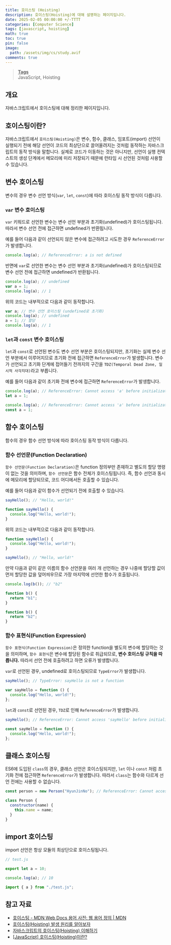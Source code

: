 ```yaml
---
title: 호이스팅 (Hoisting)
description: 호이스팅(Hoisting)에 대해 설명하는 페이지입니다.
date: 2025-02-05 00:00:00 +/-TTTT
categories: [Computer Science]
tags: [javascript, hoisting]
math: true
toc: true
pin: false
image:
  path: /assets/img/cs/study.avif
comments: true
---
```


<blockquote class="prompt-info"><p><strong><u>Tags</u></strong> <br>JavaScript, Hoisting</p></blockquote>

## 개요

자바스크립트에서 호이스팅에 대해 정리한 페이지입니다.

## 호이스팅이란?

자바스크립트에서 `호이스팅(Hoisting)`은 변수, 함수, 클래스, 임포트(import) 선언이 실행되기 전에 해당 선언이 코드의 최상단으로 끌어올려지는 것처럼 동작하는 자바스크립트의 동작 방식을 말합니다. 실제로 코드가 이동하는 것은 아니지만, 선언이 실행 컨텍스트의 생성 단계에서 메모리에 미리 저장되기 때문에 런타임 시 선언된 것처럼 사용할 수 있습니다.

## 변수 호이스팅

변수의 경우 변수 선언 방식(`var`, `let`, `const`)에 따라 호이스팅 동작 방식이 다릅니다.

### `var` 변수 호이스팅

`var` 키워드로 선언한 변수는 변수 선언 부분과 초기화(undefined)가 호이스팅됩니다. 따라서 변수 선언 전에 접근하면 undefined가 반환됩니다.

예를 들어 다음과 같이 선언되지 않은 변수에 접근하려고 시도한 경우 `ReferenceError`가 발생합니다.

```javascript
console.log(a); // ReferenceError: a is not defined
```

반면에 `var`로 선언한 변수는 변수 선언 부분과 초기화(undefined)가 호이스팅되므로 변수 선언 전에 접근하면 undefined가 반환됩니다.

```javascript
console.log(a); // undefined
var a = 1;
console.log(a); // 1
```

위의 코드는 내부적으로 다음과 같이 동작합니다.

```javascript
var a; // 변수 선언 호이스팅 (undefined로 초기화)
console.log(a); // undefined
a = 1; // 할당
console.log(a); // 1
```

### `let`과 `const` 변수 호이스팅

`let`과 `const`로 선언된 변수도 변수 선언 부분은 호이스팅되지만, 초기화는 실제 변수 선언 부분에서 이루어지므로 초기화 전에 접근하면 `ReferenceError`가 발생합니다. 변수가 선언되고 초기화 단계에 접어들기 전까지의 구간을 `TDZ(Temporal Dead Zone, 일시적 사각지대)`라고 부릅니다.

예를 들어 다음과 같이 초기화 전에 변수에 접근하면 `ReferenceError`가 발생합니다.

```javascript
console.log(a); // ReferenceError: Cannot access 'a' before initialization
let a = 1;
```

```javascript
console.log(a); // ReferenceError: Cannot access 'a' before initialization
const a = 1;
```

## 함수 호이스팅

함수의 경우 함수 선언 방식에 따라 호이스팅 동작 방식이 다릅니다.

### 함수 선언문(Function Declaration)

`함수 선언문(Function Declaration)`은 function 정의부만 존재하고 별도의 할당 명령이 없는 것을 의미하며, `함수 선언문`은 함수 전체가 호이스팅됩니다. 즉, 함수 선언과 동시에 메모리에 할당되므로, 코드 어디에서든 호출할 수 있습니다.

예를 들어 다음과 같이 함수가 선언되기 전에 호출할 수 있습니다.

```javascript
sayHello(); // "Hello, world!"

function sayHello() {
  console.log("Hello, world!");
}
```

위의 코드는 내부적으로 다음과 같이 동작합니다.

```javascript
function sayHello() {
  console.log("Hello, world!");
}

sayHello(); // "Hello, world!"
```

만약 다음과 같이 같은 이름의 함수 선언문을 여러 개 선언하는 경우 나중에 할당할 값이 먼저 할당한 값을 덮어씌우므로 가장 마지막에 선언한 함수가 호출됩니다.

```javascript
console.log(b()); // "b2"

function b() {
  return "b1";
}

function b() {
  return "b2";
}
```

### 함수 표현식(Function Expression)

`함수 표현식(Function Expression)`은 정의한 function을 별도의 변수에 할당하는 것을 의미하며, `함수 표현식`은 변수에 할당된 함수로 취급되므로, <b>변수 호이스팅 규칙을 따릅니다.</b> 따라서 선언 전에 호출하려고 하면 오류가 발생합니다.

`var`로 선언된 경우, undefined로 호이스팅되므로 `TypeError`가 발생합니다.

```javascript
sayHello(); // TypeError: sayHello is not a function

var sayHello = function () {
  console.log("Hello, world!");
};
```

`let`과 `const`로 선언된 경우, `TDZ`로 인해 `ReferenceError`가 발생합니다.

```javascript
sayHello(); // ReferenceError: Cannot access 'sayHello' before initialization

const sayHello = function () {
  console.log("Hello, world!");
};
```

## 클래스 호이스팅

ES6에 도입된 `class`의 경우, 클래스 선언은 호이스팅되지만, `let` 이나 `const` 처럼 초기화 전에 접근하면 `ReferenceError`가 발생합니다. 따라서 `class`는 함수와 다르게 선언 전에는 사용할 수 없습니다.

```javascript
const person = new Person("HyunJinNo"); // ReferenceError: Cannot access 'Person' before initialization

class Person {
  constructor(name) {
    this.name = name;
  }
}
```

## import 호이스팅

import 선언은 항상 모듈의 최상단으로 호이스팅됩니다.

```javascript
// test.js

export let a = 10;
```

```javascript
console.log(a); // 10

import { a } from "./test.js";
```

## 참고 자료

- <a href="https://developer.mozilla.org/ko/docs/Glossary/Hoisting" target="_blank">호이스팅 - MDN Web Docs 용어 사전: 웹 용어 정의 | MDN</a>
- <a href="https://inpa.tistory.com/entry/JS-%F0%9F%93%9A-%EC%8A%A4%EC%BD%94%ED%94%84-%ED%95%A8%EC%88%98-%ED%98%B8%EC%9D%B4%EC%8A%A4%ED%8C%85" target="_blank">호이스팅(Hoisting) 발생 원리를 알아보자</a>
- <a href="https://f-lab.kr/insight/understanding-javascript-hoisting?gad_source=1&gclid=Cj0KCQiAkoe9BhDYARIsAH85cDOzOz5bAgrML9Bgt5AMmu-VghbcPdk_c1z0rTQx2YppRz68_x44zHgaAjFmEALw_wcB" target="_blank">자바스크립트의 호이스팅(Hoisting) 이해하기</a>
- <a href="https://velog.io/@leehyewon0531/JavaScript-%ED%98%B8%EC%9D%B4%EC%8A%A4%ED%8C%85Hoisting#-%ED%95%A8%EC%88%98-%ED%98%B8%EC%9D%B4%EC%8A%A4%ED%8C%85" target="_blank">[JavaScript] 호이스팅(Hoisting)이란?</a>
